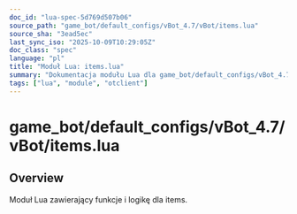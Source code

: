 ```yaml
---
doc_id: "lua-spec-5d769d507b06"
source_path: "game_bot/default_configs/vBot_4.7/vBot/items.lua"
source_sha: "3ead5ec"
last_sync_iso: "2025-10-09T10:29:05Z"
doc_class: "spec"
language: "pl"
title: "Moduł Lua: items.lua"
summary: "Dokumentacja modułu Lua dla game_bot/default_configs/vBot_4.7/vBot/items.lua"
tags: ["lua", "module", "otclient"]
---
```


# game_bot/default_configs/vBot_4.7/vBot/items.lua

## Overview

Moduł Lua zawierający funkcje i logikę dla items.
